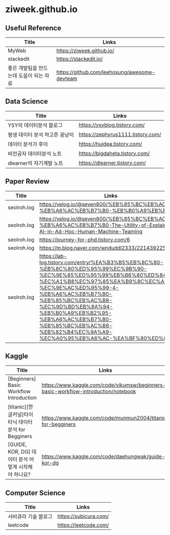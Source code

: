# ziweek.github.io

## Useful Reference
|Title |Links|
|--|--|
|MyWeb|https://ziweek.github.io/|
|stackedit|https://stackedit.io/|
|좋은 개발팀을 만드는데 도움이 되는 자료|https://github.com/leehosung/awesome-devteam|

## Data Science
|Title |Links|
|--|--|
|YSY의 데이터분석 블로그|https://ysyblog.tistory.com/|
|평생 데이터 분석 하고픈 꽁냥이|https://zephyrus1111.tistory.com/|
|데이터 분석가 후이|https://huidea.tistory.com/|
|비전공자 데이터분석 노트|https://bigdaheta.tistory.com/|
|dlearner의 자기계발 노트|https://dlearner.tistory.com/|

## Paper Review
|Title |Links|
|--|--|
|seolroh.log|https://velog.io/@seven800/%EB%85%BC%EB%AC%B8-%EB%A6%AC%EB%B7%B0-%EB%B0%A9%EB%B2%95|
|seolroh.log|https://velog.io/@seven800/%EB%85%BC%EB%AC%B8-%EB%A6%AC%EB%B7%B0-The-Utility-of-Explainable-AI-in-Ad-Hoc-Human-Machine-Teaming|
|seolroh.log|https://journey-for-phd.tistory.com/6|
|seolroh.log|https://m.blog.naver.com/wnduddl2333/221439225582|
|seolroh.log|https://lab-log.tistory.com/entry/%EA%B3%B5%EB%8C%80-%EB%8C%80%ED%95%99%EC%9B%90-%EC%9E%85%ED%95%99%EB%B6%80%ED%84%B0-%EC%A1%B8%EC%97%85%EA%B9%8C%EC%A7%80-%EC%9E%AC%ED%95%99-4-%EB%A6%AC%EB%B7%B0-%EB%85%BC%EB%AC%B8-%EC%9D%BD%EB%8A%94-%EB%B0%A9%EB%B2%95-%EB%A6%AC%EB%B7%B0-%EB%85%BC%EB%AC%B8-%EB%82%B4%EC%9A%A9-%EC%A0%95%EB%A6%AC-%EA%BF%80%ED%8C%81|



## Kaggle
|Title |Links|
|--|--|
|[Beginners] Basic Workflow Introduction|https://www.kaggle.com/code/vikumsw/beginners-basic-workflow-introduction/notebook|
|[titanic][한글커널]타이타닉 데이터분석 for Begginers|https://www.kaggle.com/code/munmun2004/titanic-for-begginers|
|[GUIDE, KOR, DG] 데이터 분석 어떻게 시작해야 하나요?|https://www.kaggle.com/code/daehungwak/guide-kor-dg|

## Computer Science
|Title |Links|
|--|--|
|서비큐라 기술 블로그|https://subicura.com/|
|leetcode|https://leetcode.com/|
